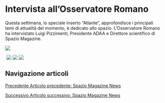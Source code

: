 Intervista all’Osservatore Romano
=================================

Questa settimana, lo speciale inserto “Atlante”, approfondisce i principali temi di attualità del momento, è dedicato allo spazio. L’Osservatore Romano ha intervistato Luigi Pizzimenti, Presidente ADAA e Direttore scientifico di Spazio Magazine.

![](https://www.adaa.it/wp/wp-content/uploads/2022/01/Schermata-2022-01-21-alle-20.21.22-1024x271.png)

 ![](https://www.adaa.it/wp/wp-content/uploads/2022/01/Schermata-2022-01-21-alle-20.22.11.png) ![](https://www.adaa.it/wp/wp-content/uploads/2022/01/Schermata-2022-01-21-alle-20.22.30.png) ![](https://www.adaa.it/wp/wp-content/uploads/2022/01/Schermata-2022-01-21-alle-20.22.41.png)

Navigazione articoli
--------------------

[Precedente Articolo precedente: Spazio Magazine News](https://www.adaa.it/2022/01/16/spazio-magazine-news-26/)

[Successivo Articolo successivo: Spazio Magazine News](https://www.adaa.it/2022/03/13/spazio-magazine-news-27/)
